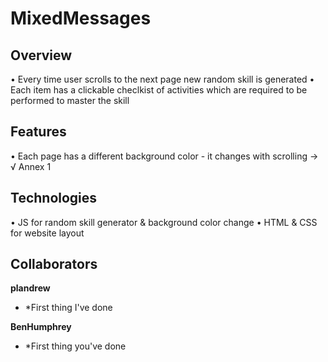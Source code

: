 # MixedMessages

## Overview

• Every time user scrolls to the next page new random skill is generated
• Each item has a clickable checlkist of activities which are required to be performed to master the skill


## Features

• Each page has a different background color - it changes with scrolling -> √ Annex 1

## Technologies

• JS for random skill generator & background color change
• HTML & CSS for website layout

## Collaborators

**plandrew**
- *First thing I've done


**BenHumphrey**
- *First thing you've done